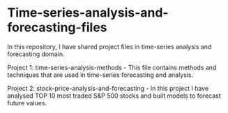 # Time-series-analysis-and-forecasting-files
In this repository, I have shared project files in time-series analysis and forecasting domain.

Project 1: time-series-analysis-methods - This file contains methods and techniques that are used in time-series forecasting and analysis.

Project 2: stock-price-analysis-and-forecasting - In this project I have analysed TOP 10 most traded S&P 500 stocks and built models to forecast future values.

